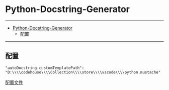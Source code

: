 # Python-Docstring-Generator

------

- [Python-Docstring-Generator](#python-docstring-generator)
  - [配置](#配置)

------

## 配置

```
"autoDocstring.customTemplatePath": "D:\\\\codehouse\\\\Collection\\\\store\\\\vscode\\\\python.mustache"
```

<a href="/static/vscode/python.mustache" target="_blank">配置文件</a>
